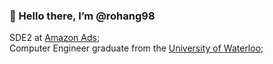 ### 👋 Hello there, I’m @rohang98

SDE2 at [Amazon Ads](https://advertising.amazon.com/);<br>
Computer Engineer graduate from the [University of Waterloo](https://uwaterloo.ca/);<br>
